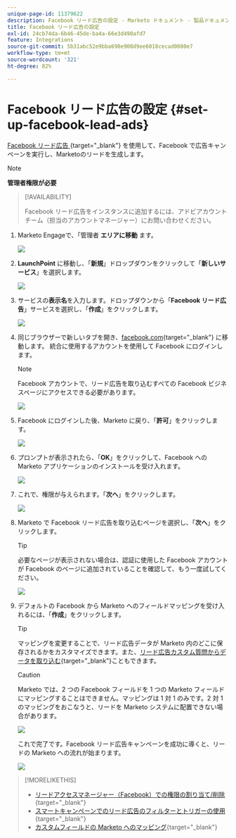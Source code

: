 ```yaml
---
unique-page-id: 11379622
description: Facebook リード広告の設定 - Marketo ドキュメント - 製品ドキュメント
title: Facebook リード広告の設定
exl-id: 24cb74da-6b46-45de-ba4a-66e3d490afd7
feature: Integrations
source-git-commit: 5b31abc52e9bba690e908d9ee6018cecad0080e7
workflow-type: tm+mt
source-wordcount: '321'
ht-degree: 82%

---
```


# Facebook リード広告の設定 {#set-up-facebook-lead-ads}

[Facebook リード広告 ](https://www.facebook.com/business/ads/ad-objectives/lead-generation){target="_blank"} を使用して、Facebook で広告キャンペーンを実行し、Marketoのリードを生成します。

>[!NOTE]
>
>**管理者権限が必要**

>[!AVAILABILITY]
>
>Facebook リード広告をインスタンスに追加するには、アドビアカウントチーム（担当のアカウントマネージャー）にお問い合わせください。

1. Marketo Engageで、「管理者 **エリアに移動** ます。

   ![](assets/set-up-facebook-lead-ads-1.png)

1. **LaunchPoint** に移動し、「**新規**」ドロップダウンをクリックして「**新しいサービス**」を選択します。

   ![](assets/set-up-facebook-lead-ads-2.png)

1. サービスの&#x200B;**表示名**&#x200B;を入力します。ドロップダウンから「**Facebook リード広告**」サービスを選択し、「**作成**」をクリックします。

   ![](assets/set-up-facebook-lead-ads-3.png)

1. 同じブラウザーで新しいタブを開き、[facebook.com](https://www.facebook.com){target="_blank"} に移動します。 統合に使用するアカウントを使用して Facebook にログインします。

   >[!NOTE]
   >
   >Facebook アカウントで、リード広告を取り込むすべての Facebook ビジネスページにアクセスできる必要があります。

   ![](assets/set-up-facebook-lead-ads-4.png)

1. Facebook にログインした後、Marketo に戻り、「**許可**」をクリックします。

   ![](assets/set-up-facebook-lead-ads-5.png)

1. プロンプトが表示されたら、「**OK**」をクリックして、Facebook への Marketo アプリケーションのインストールを受け入れます。

   ![](assets/set-up-facebook-lead-ads-6.png)

1. これで、権限が与えられます。「**次へ**」をクリックします。

   ![](assets/set-up-facebook-lead-ads-7.png)

1. Marketo で Facebook リード広告を取り込むページを選択し、「**次へ**」をクリックします。

   >[!TIP]
   >
   >必要なページが表示されない場合は、認証に使用した Facebook アカウントが Facebook のページに追加されていることを確認して、もう一度試してください。

   ![](assets/set-up-facebook-lead-ads-8.png)

1. デフォルトの Facebook から Marketo へのフィールドマッピングを受け入れるには、「**作成**」をクリックします。

   >[!TIP]
   >
   >マッピングを変更することで、リード広告データが Marketo 内のどこに保存されるかをカスタマイズできます。また、[リード広告カスタム質問からデータを取り込む](/help/marketo/product-docs/demand-generation/facebook/set-up-facebook-lead-ads/map-custom-fields-to-marketo.md){target="_blank"}こともできます。

   >[!CAUTION]
   >
   >Marketo では、2 つの Facebook フィールドを 1 つの Marketo フィールドにマッピングすることはできません。マッピングは 1 対 1 のみです。2 対 1 のマッピングをおこなうと、リードを Marketo システムに配置できない場合があります。

   ![](assets/set-up-facebook-lead-ads-9.png)

   これで完了です。Facebook リード広告キャンペーンを成功に導くと、リードの Marketo への流れが始まります。

   ![](assets/set-up-facebook-lead-ads-10.png)

>[!MORELIKETHIS]
>
>* [ リードアクセスマネージャー（Facebook）での権限の割り当て/削除 ](https://www.facebook.com/business/help/540596413257598?id=735435806665862){target="_blank"}
>* [スマートキャンペーンでのリード広告のフィルターとトリガーの使用](/help/marketo/product-docs/demand-generation/facebook/use-lead-ads-filters-and-triggers-in-a-smart-campaign.md){target="_blank"}
>* [カスタムフィールドの Marketo へのマッピング](/help/marketo/product-docs/demand-generation/facebook/set-up-facebook-lead-ads/map-custom-fields-to-marketo.md){target="_blank"}
